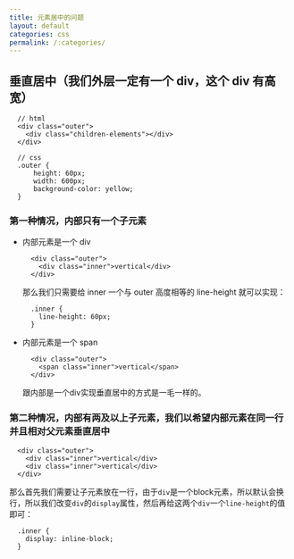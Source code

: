 ```yaml
---
title: 元素居中的问题
layout: default
categories: css
permalink: /:categories/
---
```


## 垂直居中（我们外层一定有一个 div，这个 div 有高宽）  
```
  // html
  <div class="outer">
    <div class="children-elements"></div>
  </div>

  // css
  .outer { 
      height: 60px; 
      width: 600px; 
      background-color: yellow; 
  } 
```  

### 第一种情况，内部只有一个子元素

- 内部元素是一个 div  
  
  ```
    <div class="outer">
      <div class="inner">vertical</div>
    </div>
  ```  
  那么我们只需要给 inner 一个与 outer 高度相等的 line-height 就可以实现： 

  ```
    .inner { 
      line-height: 60px; 
    }
  ```  
- 内部元素是一个 span    
  
  ```
    <div class="outer">
      <span class="inner">vertical</span>
    </div>
  ```   
  跟内部是一个div实现垂直居中的方式是一毛一样的。

### 第二种情况，内部有两及以上子元素，我们以希望内部元素在同一行并且相对父元素垂直居中  

```
  <div class="outer">
    <div class="inner">vertical</div>
    <div class="inner">vertical</div>
  </div>
```  

那么首先我们需要让子元素放在一行，由于`div`是一个block元素，所以默认会换行，所以我们改变`div`的`display`属性，然后再给这两个`div`一个`line-height`的值即可：  

```
  .inner { 
    display: inline-block;
  }
```  